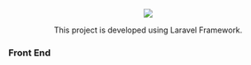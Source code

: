 <p align="center"><img src="https://laravel.com/assets/img/components/logo-laravel.svg"></p>
<p align="center">This project is developed using Laravel Framework.</p>

### Front End ###
